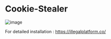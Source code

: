 # Cookie-Stealer
![image](https://user-images.githubusercontent.com/89476865/130677757-e3efbcee-81cb-458c-af2a-c1492d58df60.png)

For detailed installation : https://illegalplatform.co/



